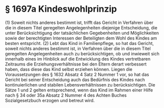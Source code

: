 # § 1697a Kindeswohlprinzip
(1) Soweit nichts anderes bestimmt ist, trifft das Gericht in Verfahren über die in diesem Titel geregelten Angelegenheiten diejenige Entscheidung, die unter Berücksichtigung der tatsächlichen Gegebenheiten und Möglichkeiten sowie der berechtigten Interessen der Beteiligten dem Wohl des Kindes am besten entspricht.
(2) Lebt das Kind in Familienpflege, so hat das Gericht, soweit nichts anderes bestimmt ist, in Verfahren über die in diesem Titel geregelten Angelegenheiten auch zu berücksichtigen, ob und inwieweit sich innerhalb eines im Hinblick auf die Entwicklung des Kindes vertretbaren Zeitraums die Erziehungsverhältnisse bei den Eltern derart verbessert haben, dass diese das Kind selbst erziehen können. Liegen die Voraussetzungen des § 1632 Absatz 4 Satz 2 Nummer 1 vor, so hat das Gericht bei seiner Entscheidung auch das Bedürfnis des Kindes nach kontinuierlichen und stabilen Lebensverhältnissen zu berücksichtigen. Die Sätze 1 und 2 gelten entsprechend, wenn das Kind im Rahmen einer Hilfe nach § 34 oder 35a Absatz 2 Nummer 4 des Achten Buches Sozialgesetzbuch erzogen und betreut wird.